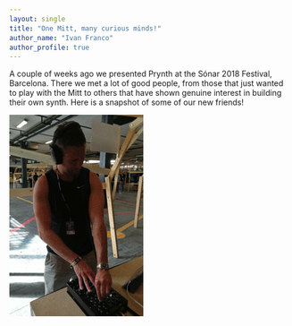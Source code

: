 ```yaml
---
layout: single
title: "One Mitt, many curious minds!"
author_name: "Ivan Franco"
author_profile: true
---
```

A couple of weeks ago we presented Prynth at the Sónar 2018 Festival, Barcelona.
There we met a lot of good people, from those that just wanted to play with the Mitt to others that have shown genuine interest in building their own synth. Here is a snapshot of some of our new friends!

[![Mitt at Sonar 2018](/images/media/prynth_sonar2018.gif)](/images/media/prynth_sonar2018.gif)
